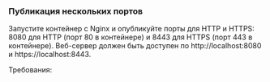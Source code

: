 
### Публикация нескольких портов

Запустите контейнер с Nginx и опубликуйте порты для HTTP и HTTPS: 8080 для HTTP (порт 80 в контейнере) и 8443 для HTTPS (порт 443 в контейнере). Веб-сервер должен быть доступен по http://localhost:8080 и https://localhost:8443.

Требования:
